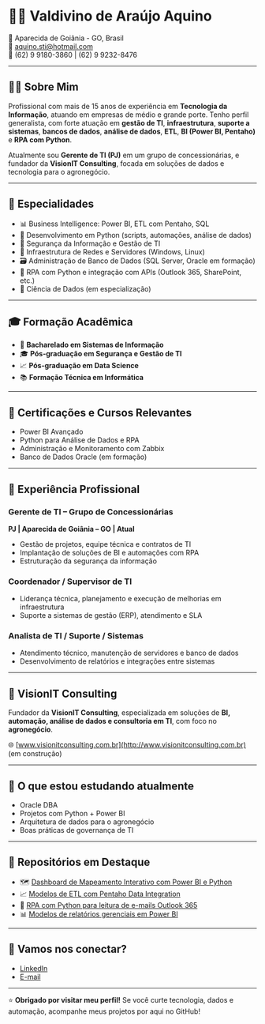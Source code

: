 # 👨‍💻 Valdivino de Araújo Aquino

📍 Aparecida de Goiânia - GO, Brasil  
📧 aquino.sti@hotmail.com  
📱 (62) 9 9180-3860 | (62) 9 9232-8476  

---

## 🧑‍💼 Sobre Mim

Profissional com mais de 15 anos de experiência em **Tecnologia da Informação**, atuando em empresas de médio e grande porte. Tenho perfil generalista, com forte atuação em **gestão de TI**, **infraestrutura**, **suporte a sistemas**, **bancos de dados**, **análise de dados**, **ETL**, **BI (Power BI, Pentaho)** e **RPA com Python**.

Atualmente sou **Gerente de TI (PJ)** em um grupo de concessionárias, e fundador da **VisionIT Consulting**, focada em soluções de dados e tecnologia para o agronegócio.

---

## 🚀 Especialidades

- 📊 Business Intelligence: Power BI, ETL com Pentaho, SQL
- 🐍 Desenvolvimento em Python (scripts, automações, análise de dados)
- 🔐 Segurança da Informação e Gestão de TI
- 📡 Infraestrutura de Redes e Servidores (Windows, Linux)
- 🗃️ Administração de Banco de Dados (SQL Server, Oracle em formação)
- 🤖 RPA com Python e integração com APIs (Outlook 365, SharePoint, etc.)
- 🧠 Ciência de Dados (em especialização)

---

## 🎓 Formação Acadêmica

- 📘 **Bacharelado em Sistemas de Informação**
- 🎓 **Pós-graduação em Segurança e Gestão de TI**
- 📈 **Pós-graduação em Data Science**
- 📚 **Formação Técnica em Informática**

---

## 🧩 Certificações e Cursos Relevantes

- Power BI Avançado
- Python para Análise de Dados e RPA
- Administração e Monitoramento com Zabbix
- Banco de Dados Oracle (em formação)

---

## 🏢 Experiência Profissional

### Gerente de TI – Grupo de Concessionárias  
**PJ | Aparecida de Goiânia – GO | Atual**  
- Gestão de projetos, equipe técnica e contratos de TI  
- Implantação de soluções de BI e automações com RPA  
- Estruturação da segurança da informação  

### Coordenador / Supervisor de TI  
- Liderança técnica, planejamento e execução de melhorias em infraestrutura  
- Suporte a sistemas de gestão (ERP), atendimento e SLA  

### Analista de TI / Suporte / Sistemas  
- Atendimento técnico, manutenção de servidores e banco de dados  
- Desenvolvimento de relatórios e integrações entre sistemas  

---

## 💼 VisionIT Consulting

Fundador da **VisionIT Consulting**, especializada em soluções de **BI, automação, análise de dados e consultoria em TI**, com foco no **agronegócio**.

🌐 [www.visionitconsulting.com.br](http://www.visionitconsulting.com.br) (em construção)

---

## 🧠 O que estou estudando atualmente

- Oracle DBA
- Projetos com Python + Power BI
- Arquitetura de dados para o agronegócio
- Boas práticas de governança de TI

---

## 📂 Repositórios em Destaque

- 🗺️ [Dashboard de Mapeamento Interativo com Power BI e Python](#)
- 📈 [Modelos de ETL com Pentaho Data Integration](#)
- 🤖 [RPA com Python para leitura de e-mails Outlook 365](#)
- 📊 [Modelos de relatórios gerenciais em Power BI](#)

---

## 🤝 Vamos nos conectar?

- [LinkedIn](https://www.linkedin.com/in/valdivinoaquino)
- [E-mail](mailto:aquino.sti@hotmail.com)

---

⭐ **Obrigado por visitar meu perfil!** Se você curte tecnologia, dados e automação, acompanhe meus projetos por aqui no GitHub!

